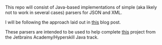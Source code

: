 This repo will consist of Java-based implementations of simple (aka likely not to work in several cases) parsers for JSON and XML. 

I will be following the approach laid out in [this](https://notes.eatonphil.com/writing-a-simple-json-parser.html) blog post. 

These parsers are intended to be used to help complete [this](https://hyperskill.org/projects/61?track=1) project from the Jetbrains Academy/Hyperskill Java track. 
